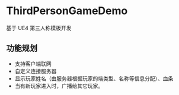 # ThirdPersonGameDemo

基于 UE4 第三人称模板开发

## 功能规划

- 支持客户端联网
- 自定义连接服务器
- 显示玩家姓名（由服务器根据玩家的端类型、名称等信息分配）、血条
- 当有新玩家进入时，广播给其它玩家。
